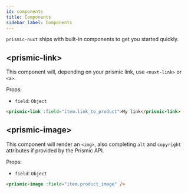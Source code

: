 ```yaml
---
id: components
title: Components
sidebar_label: Components
---
```


`prismic-nuxt` ships with built-in components to get you started quickly.

## &lt;prismic-link&gt;

This component will, depending on your prismic link, use `<nuxt-link>` or `<a>`.

Props:
- `field`: `Object`

```html
<prismic-link :field="item.link_to_product">My link</prismic-link>
```

## &lt;prismic-image&gt;

This component will render an `<img>`, also completing `alt` and `copyright` attributes if provided by the Prismic API.

Props:
- `field`: `Object`

```html
<prismic-image :field="item.product_image" />
```
